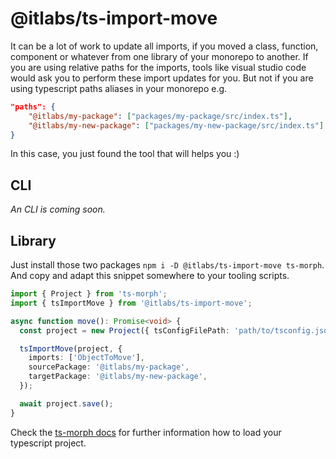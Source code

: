 # @itlabs/ts-import-move

It can be a lot of work to update all imports, if you moved a class, function, component or whatever from one library of your monorepo to another.
If you are using relative paths for the imports, tools like visual studio code would ask you to perform these import updates for you. But not if you are using typescript paths aliases in your monorepo e.g.

```json
"paths": {
    "@itlabs/my-package": ["packages/my-package/src/index.ts"],
    "@itlabs/my-new-package": ["packages/my-new-package/src/index.ts"]
}
```

In this case, you just found the tool that will helps you :)

## CLI

_An CLI is coming soon._

## Library

Just install those two packages `npm i -D @itlabs/ts-import-move ts-morph`. And copy and adapt this snippet somewhere to your tooling scripts.

```ts
import { Project } from 'ts-morph';
import { tsImportMove } from '@itlabs/ts-import-move';

async function move(): Promise<void> {
  const project = new Project({ tsConfigFilePath: 'path/to/tsconfig.json' });

  tsImportMove(project, {
    imports: ['ObjectToMove'],
    sourcePackage: '@itlabs/my-package',
    targetPackage: '@itlabs/my-new-package',
  });

  await project.save();
}
```

Check the [ts-morph docs](https://ts-morph.com/setup/) for further information how to load your typescript project.
